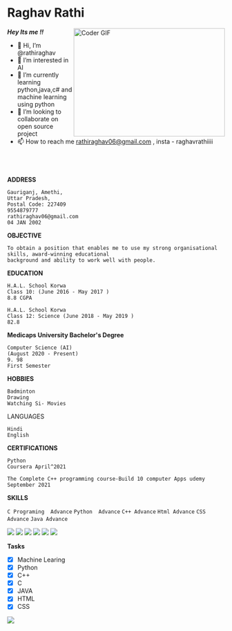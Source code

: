 # Raghav Rathi

<img alt="Coder GIF" height=250 width=350 align='right' src="https://images.squarespace-cdn.com/content/v1/5769fc401b631bab1addb2ab/1541580611624-TE64QGKRJG8SWAIUS7NS/ke17ZwdGBToddI8pDm48kPoswlzjSVMM-SxOp7CV59BZw-zPPgdn4jUwVcJE1ZvWQUxwkmyExglNqGp0IvTJZamWLI2zvYWH8K3-s_4yszcp2ryTI0HqTOaaUohrI8PI6FXy8c9PWtBlqAVlUS5izpdcIXDZqDYvprRqZ29Pw0o/coding-freak.gif" />

***Hey Its me !!***
- 👋 Hi, I’m @rathiraghav
- 👀 I’m interested in AI
- 🌱 I’m currently learning python,java,c# and machine learning using python
- 💞 I’m looking to collaborate on open source project
- 📫 How to reach me rathiraghav06@gmail.com , insta - raghavrathiiii
<br><br><br><br>

**ADDRESS**

```
Gauriganj, Amethi,
Uttar Pradesh, 
Postal Code: 227409
9554879777
rathiraghav06@gmail.com
04 JAN 2002
```
**OBJECTIVE**
```
To obtain a position that enables me to use my strong organisational skills, award-winning educational
background and ability to work well with people.
```

**EDUCATION**
```
H.A.L. School Korwa
Class 10: (June 2016 - May 2017 )
8.8 CGPA
```
```
H.A.L. School Korwa
Class 12: Science (June 2018 - May 2019 )
82.8
```
**Medicaps University
Bachelor's Degree** 
```
Computer Science (AI)
(August 2020 - Present)
9. 98
First Semester
```
**HOBBIES**
```
Badminton
Drawing
Watching Si- Movies

```
LANGUAGES
```
Hindi
English
```
**CERTIFICATIONS**
```
Python
Coursera April^2021
```
```
The Complete C++ programming course-Build 10 computer Apps udemy
September 2021
```
**SKILLS**

``
C Programing 
Advance
``
``
Python 
Advance
``
``
C++
Advance
``
``
Html
Advance
``
``
CSS
Advance
``
``
Java
Advance
``
<p>
<img src="https://img.shields.io/badge/C-00599C?style=for-the-badge&logo=c&logoColor=white" />
<img src="https://img.shields.io/badge/Python-3776AB?style=for-the-badge&logo=python&logoColor=white" />
<img src="https://img.shields.io/badge/C%2B%2B-00599C?style=for-the-badge&logo=c%2B%2B&logoColor=white" />
<img src="https://img.shields.io/badge/HTML5-E34F26?style=for-the-badge&logo=html5&logoColor=white" />
<img src="https://img.shields.io/badge/CSS3-1572B6?style=for-the-badge&logo=css3&logoColor=white" />
<img src="https://img.shields.io/badge/Java-ED8B00?style=for-the-badge&logo=java&logoColor=white" />

</p>

**Tasks**

- [x] Machine Learing
- [x] Python
- [x] C++
- [x] C
- [x] JAVA
- [x] HTML
- [x] CSS

![](https://komarev.com/ghpvc/?username=rathiraghav&color=red&style=for-the-badge&label=profile+visit)
